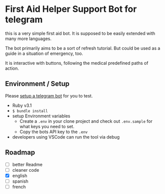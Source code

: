 # First Aid Helper Support Bot for telegram

this is a very simple first aid bot. It is supposed to be easily extended with many more languages.

The bot primarily aims to be a sort of refresh tutorial. But could be used as a guide in a situation of emergency, too.

It is interactive with buttons, following the medical predefined paths of action.

## Environment / Setup

Please [setup a telegram bot](https://core.telegram.org/bots) for you to test.

- Ruby v3.1
- `$ bundle install`
- setup Environment variables
  - Create a `.env` in your clone project and check out `.env.sample` for what keys you need to set.
  - Copy the bots API key to the `.env`
- developers using VSCode can run the tool via debug

## Roadmap

- [ ] better Readme
- [ ] cleaner code
- [x] english
- [ ] spanish
- [ ] french

